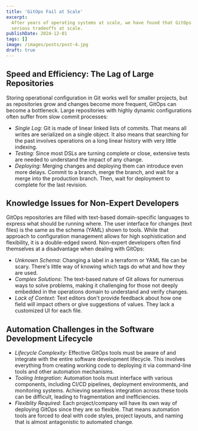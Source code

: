 ```yaml
---
title: 'GitOps Fail at Scale'
excerpt:
  After years of operating systems at scale, we have found that GitOps have
  serious tradeoffs at scale.
publishDate: 2024-12-01
tags: []
image: /images/posts/post-4.jpg
draft: true
---
```


## Speed and Efficiency: The Lag of Large Repositories

Storing operational configuration in Git works well for smaller projects, but as
repositories grow and changes become more frequent, GitOps can become a
bottleneck. Large repositories with highly dynamic configurations often suffer
from slow commit processes:

- _Single Log:_ Git is made of linear linked lists of commits. That means all
  writes are serialized on a single object. It also means that searching for the
  past involves operations on a long linear history with very little indexing.
- _Testing:_ Since most DSLs are turning complete or close, extensive tests are
  needed to understand the impact of any change.
- _Deploying:_ Merging changes and deploying them can introduce even more
  delays. Commit to a branch, merge the branch, and wait for a merge into the
  production branch. Then, wait for deployment to complete for the last
  revision.

## Knowledge Issues for Non-Expert Developers

GitOps repositories are filled with text-based domain-specific languages to
express what should be running where. The user interface for changes (text
files) is the same as the schema (YAML) shown to tools. While that approach to
configuration management allows for high sophistication and flexibility, it is a
double-edged sword. Non-expert developers often find themselves at a
disadvantage when dealing with GitOps:

- _Unknown Schema:_ Changing a label in a terraform or YAML file can be scary.
  There's little way of knowing which tags do what and how they are used.
- _Complex Solutions_: The text-based nature of Git allows for numerous ways to
  solve problems, making it challenging for those not deeply embedded in the
  operations domain to understand and verify changes.
- _Lack of Context:_ Text editors don't provide feedback about how one field
  will impact others or give suggestions of values. They lack a customized UI
  for each file.

## Automation Challenges in the Software Development Lifecycle

- _Lifecycle Complexity:_ Effective GitOps tools must be aware of and integrate
  with the entire software development lifecycle. This involves everything from
  creating working code to deploying it via command-line tools and other
  automation mechanisms.
- _Tooling Integration:_ Automation tools must interface with various
  components, including CI/CD pipelines, deployment environments, and monitoring
  systems. Achieving seamless integration across these tools can be difficult,
  leading to fragmentation and inefficiencies.
- _Flexiblity Required:_ Each project/company will have its own way of deploying
  GitOps since they are so flexible. That means automation tools are forced to
  deal with code styles, project layouts, and naming that is almost antagonistic
  to automated change.
